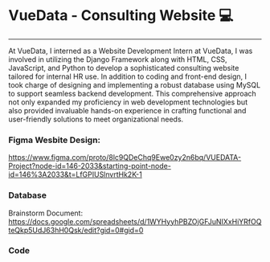# VueData - Consulting Website 💻
---

At VueData, I interned as a Website Development Intern at VueData, I was involved in utilizing the Django Framework along with HTML, CSS, JavaScript, and Python to develop a sophisticated consulting website tailored for internal HR use. In addition to coding and front-end design, I took charge of designing and implementing a robust database using MySQL to support seamless backend development. This comprehensive approach not only expanded my proficiency in web development technologies but also provided invaluable hands-on experience in crafting functional and user-friendly solutions to meet organizational needs.

### Figma Wesbite Design:
https://www.figma.com/proto/8lc9QDeChq9Ewe0zy2n6bq/VUEDATA-Project?node-id=146-2033&starting-point-node-id=146%3A2033&t=LfGPIUSlnvrtHk2K-1 

### Database
Brainstorm Document: https://docs.google.com/spreadsheets/d/1WYHyyhPBZOjGFJuNIXxHiYRfOQteQkp5UdJ63hH0Qsk/edit?gid=0#gid=0

### Code

